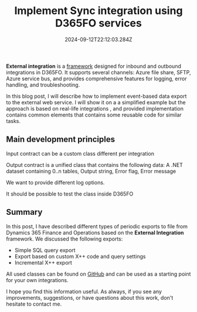 ﻿---
title: "Implement Sync integration using D365FO services"
date: "2024-09-12T22:12:03.284Z"
tags: ["Integration", "XppDEVTutorial"]
path: "/integration-services"
featuredImage: "./logo.png"
excerpt: "This blog post describes how to implement a synchronous integration with D365FO by creating a Service inside D365FO using External integration framework"
---

**External integration** is a [framework](https://github.com/TrudAX/XppTools?tab=readme-ov-file#devexternalintegration-submodel) designed for inbound and outbound integrations in D365FO. It supports several channels: Azure file share, SFTP, Azure service bus, and provides comprehensive features for logging, error handling, and troubleshooting.

In this blog post, I will describe how to implement event-based data export to the external web service. I will show it on a a simplified example but the approach is based on real-life integrations , and provided implementation contains common elements that contains some reusable code for similar tasks.  

## Main development principles 

Input contract can be a custom class different per integration

Output contract is a unified class that contains the following data: A .NET dataset containing 0..n tables, Output string, Error flag, Error message

We want to provide different log options.

It should be possible to test the class inside D365FO



## Summary

In this post, I have described different types of periodic exports to file from Dynamics 365 Finance and Operations based on the **External Integration** framework. We discussed the following exports:

- Simple SQL query export
- Export based on custom X++ code and query settings
- Incremental X++ export

All used classes can be found on [GitHub](https://github.com/TrudAX/XppTools/tree/master/DEVTutorial/DEVExternalIntegrationSamples) and can be used as a starting point for your own integrations.

I hope you find this information useful. As always, if you see any improvements, suggestions, or have questions about this work, don't hesitate to contact me.

